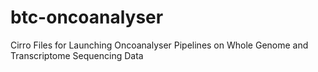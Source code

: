 # btc-oncoanalyser
Cirro Files for Launching Oncoanalyser Pipelines on Whole Genome and Transcriptome Sequencing Data
